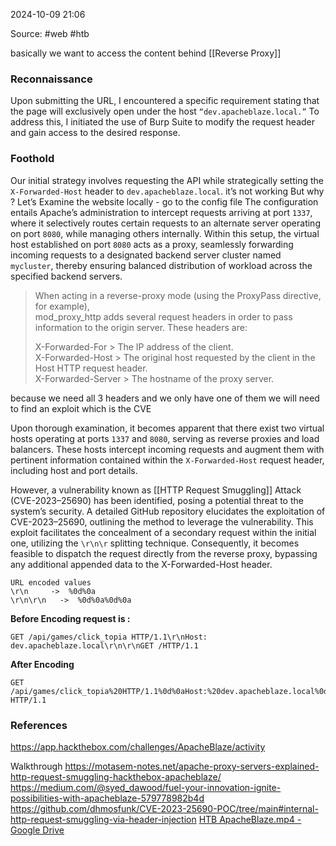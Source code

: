 
2024-10-09 21:06

Source: #web #htb 

basically we want to access the content behind [[Reverse Proxy]] 
### Reconnaissance

Upon submitting the URL, I encountered a specific requirement stating that the page will exclusively open under the host `“dev.apacheblaze.local.”`
To address this, I initiated the use of Burp Suite to modify the request header and gain access to the desired response.
### Foothold

Our initial strategy involves requesting the API while strategically setting the `X-Forwarded-Host` header to `dev.apacheblaze.local`. it’s not working But why ? Let’s Examine the website locally - go to the config file 
The configuration entails Apache’s administration to intercept requests arriving at port `1337`, where it selectively routes certain requests to an alternate server operating on port `8080`, while managing others internally. Within this setup, the virtual host established on port `8080` acts as a proxy, seamlessly forwarding incoming requests to a designated backend server cluster named `mycluster`, thereby ensuring balanced distribution of workload across the specified backend servers.

> When acting in a reverse-proxy mode (using the ProxyPass directive, for example),  
> mod_proxy_http adds several request headers in order to pass information to the origin server. These headers are:  
>   
> X-Forwarded-For      > The IP address of the client.  
> X-Forwarded-Host    > The original host requested by the client in the Host HTTP request header.  
> X-Forwarded-Server > The hostname of the proxy server.

because we need all 3 headers and we only have one of them we will need to find an exploit which is the CVE 

Upon thorough examination, it becomes apparent that there exist two virtual hosts operating at ports `1337` and `8080`, serving as reverse proxies and load balancers. These hosts intercept incoming requests and augment them with pertinent information contained within the `X-Forwarded-Host` request header, including host and port details.

However, a vulnerability known as [[HTTP Request Smuggling]] Attack (CVE-2023–25690) has been identified, posing a potential threat to the system’s security. A detailed GitHub repository elucidates the exploitation of CVE-2023–25690, outlining the method to leverage the vulnerability. This exploit facilitates the concealment of a secondary request within the initial one, utilizing the `\r\n\r` splitting technique. Consequently, it becomes feasible to dispatch the request directly from the reverse proxy, bypassing any additional appended data to the X-Forwarded-Host header.

```
URL encoded values  
\r\n     ->  %0d%0a  
\r\n\r\n   ->  %0d%0a%0d%0a
```

**Before Encoding request is :**

```
GET /api/games/click_topia HTTP/1.1\r\nHost: dev.apacheblaze.local\r\n\r\nGET /HTTP/1.1
```

**After Encoding**

```
GET /api/games/click_topia%20HTTP/1.1%0d%0aHost:%20dev.apacheblaze.local%0d%0a%0d%0aGET%20/ HTTP/1.1
```


### References
https://app.hackthebox.com/challenges/ApacheBlaze/activity

Walkthrough
https://motasem-notes.net/apache-proxy-servers-explained-http-request-smuggling-hackthebox-apacheblaze/
https://medium.com/@syed_dawood/fuel-your-innovation-ignite-possibilities-with-apacheblaze-579778982b4d
https://github.com/dhmosfunk/CVE-2023-25690-POC/tree/main#internal-http-request-smuggling-via-header-injection
[HTB ApacheBlaze.mp4 - Google Drive](https://drive.google.com/file/d/1hKrlqEkamuUjj0UQHGRJTUlZbFk1hRlz/view?t=25)